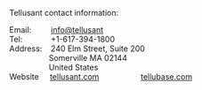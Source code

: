 Tellusant contact information:  

Email:&nbsp;&nbsp;&nbsp;&nbsp;&nbsp;&nbsp;&nbsp;&nbsp; [info@tellusant](mailto:info@tellusant)  
Tel:&nbsp;&nbsp;&nbsp;&nbsp;&nbsp;&nbsp;&nbsp;&nbsp;&nbsp;&nbsp;&nbsp;&nbsp;  +1-617-394-1800  
Address:&nbsp;&nbsp;&nbsp;  240 Elm Street, Suite 200  
&nbsp;&nbsp;&nbsp;&nbsp;&nbsp;&nbsp;&nbsp;&nbsp;&nbsp;&nbsp;&nbsp;&nbsp;&nbsp;&nbsp;&nbsp;&nbsp;&nbsp;  Somerville MA 02144  
&nbsp;&nbsp;&nbsp;&nbsp;&nbsp;&nbsp;&nbsp;&nbsp;&nbsp;&nbsp;&nbsp;&nbsp;&nbsp;&nbsp;&nbsp;&nbsp;&nbsp;  United States  
Website&nbsp;&nbsp;&nbsp;&nbsp; [tellusant.com](https://tellusant.com)
&nbsp;&nbsp;&nbsp;&nbsp;&nbsp;&nbsp;&nbsp;&nbsp;&nbsp;&nbsp;&nbsp;&nbsp;&nbsp;&nbsp;&nbsp;&nbsp;&nbsp;  [tellubase.com](https://tellubase.com)
